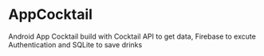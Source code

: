 # AppCocktail
Android App Cocktail build with Cocktail API to get data, Firebase to excute Authentication and SQLite to save drinks
